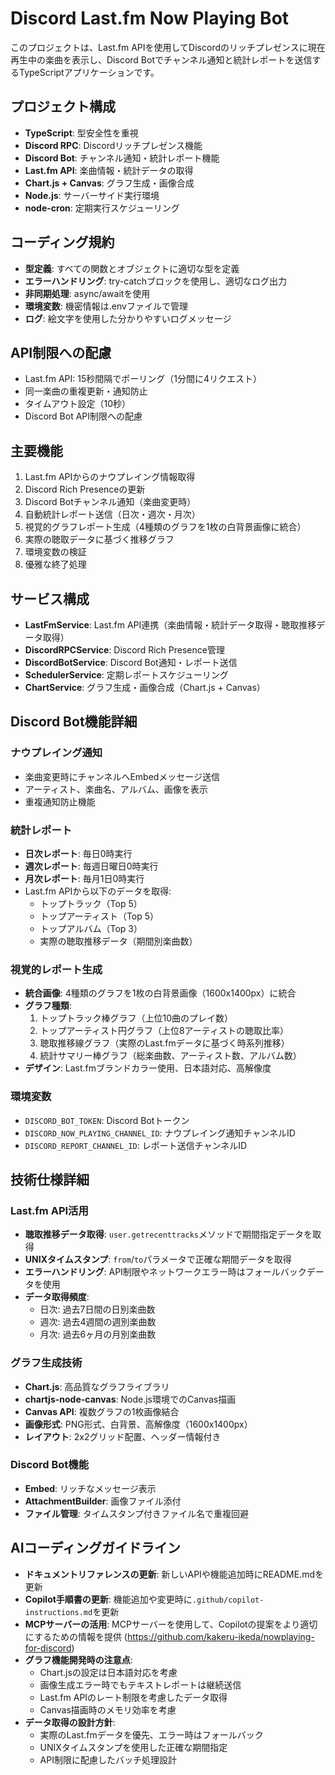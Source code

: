 <!-- Use this file to provide workspace-specific custom instructions to Copilot. For more details, visit https://code.visualstudio.com/docs/copilot/copilot-customization#_use-a-githubcopilotinstructionsmd-file -->

# Discord Last.fm Now Playing Bot

このプロジェクトは、Last.fm APIを使用してDiscordのリッチプレゼンスに現在再生中の楽曲を表示し、Discord Botでチャンネル通知と統計レポートを送信するTypeScriptアプリケーションです。

## プロジェクト構成

- **TypeScript**: 型安全性を重視
- **Discord RPC**: Discordリッチプレゼンス機能
- **Discord Bot**: チャンネル通知・統計レポート機能
- **Last.fm API**: 楽曲情報・統計データの取得
- **Chart.js + Canvas**: グラフ生成・画像合成
- **Node.js**: サーバーサイド実行環境
- **node-cron**: 定期実行スケジューリング

## コーディング規約

- **型定義**: すべての関数とオブジェクトに適切な型を定義
- **エラーハンドリング**: try-catchブロックを使用し、適切なログ出力
- **非同期処理**: async/awaitを使用
- **環境変数**: 機密情報は.envファイルで管理
- **ログ**: 絵文字を使用した分かりやすいログメッセージ

## API制限への配慮

- Last.fm API: 15秒間隔でポーリング（1分間に4リクエスト）
- 同一楽曲の重複更新・通知防止
- タイムアウト設定（10秒）
- Discord Bot API制限への配慮

## 主要機能

1. Last.fm APIからのナウプレイング情報取得
2. Discord Rich Presenceの更新
3. Discord Botチャンネル通知（楽曲変更時）
4. 自動統計レポート送信（日次・週次・月次）
5. 視覚的グラフレポート生成（4種類のグラフを1枚の白背景画像に統合）
6. 実際の聴取データに基づく推移グラフ
7. 環境変数の検証
8. 優雅な終了処理

## サービス構成

- **LastFmService**: Last.fm API連携（楽曲情報・統計データ取得・聴取推移データ取得）
- **DiscordRPCService**: Discord Rich Presence管理
- **DiscordBotService**: Discord Bot通知・レポート送信
- **SchedulerService**: 定期レポートスケジューリング
- **ChartService**: グラフ生成・画像合成（Chart.js + Canvas）

## Discord Bot機能詳細

### ナウプレイング通知
- 楽曲変更時にチャンネルへEmbedメッセージ送信
- アーティスト、楽曲名、アルバム、画像を表示
- 重複通知防止機能

### 統計レポート
- **日次レポート**: 毎日0時実行
- **週次レポート**: 毎週日曜日0時実行
- **月次レポート**: 毎月1日0時実行
- Last.fm APIから以下のデータを取得:
  - トップトラック（Top 5）
  - トップアーティスト（Top 5）
  - トップアルバム（Top 3）
  - 実際の聴取推移データ（期間別楽曲数）

### 視覚的レポート生成
- **統合画像**: 4種類のグラフを1枚の白背景画像（1600x1400px）に統合
- **グラフ種類**:
  1. トップトラック棒グラフ（上位10曲のプレイ数）
  2. トップアーティスト円グラフ（上位8アーティストの聴取比率）
  3. 聴取推移線グラフ（実際のLast.fmデータに基づく時系列推移）
  4. 統計サマリー棒グラフ（総楽曲数、アーティスト数、アルバム数）
- **デザイン**: Last.fmブランドカラー使用、日本語対応、高解像度

### 環境変数
- `DISCORD_BOT_TOKEN`: Discord Botトークン
- `DISCORD_NOW_PLAYING_CHANNEL_ID`: ナウプレイング通知チャンネルID
- `DISCORD_REPORT_CHANNEL_ID`: レポート送信チャンネルID

## 技術仕様詳細

### Last.fm API活用
- **聴取推移データ取得**: `user.getrecenttracks`メソッドで期間指定データを取得
- **UNIXタイムスタンプ**: `from`/`to`パラメータで正確な期間データを取得
- **エラーハンドリング**: API制限やネットワークエラー時はフォールバックデータを使用
- **データ取得頻度**: 
  - 日次: 過去7日間の日別楽曲数
  - 週次: 過去4週間の週別楽曲数
  - 月次: 過去6ヶ月の月別楽曲数

### グラフ生成技術
- **Chart.js**: 高品質なグラフライブラリ
- **chartjs-node-canvas**: Node.js環境でのCanvas描画
- **Canvas API**: 複数グラフの1枚画像結合
- **画像形式**: PNG形式、白背景、高解像度（1600x1400px）
- **レイアウト**: 2x2グリッド配置、ヘッダー情報付き

### Discord Bot機能
- **Embed**: リッチなメッセージ表示
- **AttachmentBuilder**: 画像ファイル添付
- **ファイル管理**: タイムスタンプ付きファイル名で重複回避

## AIコーディングガイドライン

- **ドキュメントリファレンスの更新**: 新しいAPIや機能追加時にREADME.mdを更新
- **Copilot手順書の更新**: 機能追加や変更時に`.github/copilot-instructions.md`を更新
- **MCPサーバーの活用**: MCPサーバーを使用して、Copilotの提案をより適切にするための情報を提供 (https://github.com/kakeru-ikeda/nowplaying-for-discord)
- **グラフ機能開発時の注意点**:
  - Chart.jsの設定は日本語対応を考慮
  - 画像生成エラー時でもテキストレポートは継続送信
  - Last.fm APIのレート制限を考慮したデータ取得
  - Canvas描画時のメモリ効率を考慮
- **データ取得の設計方針**:
  - 実際のLast.fmデータを優先、エラー時はフォールバック
  - UNIXタイムスタンプを使用した正確な期間指定
  - API制限に配慮したバッチ処理設計

